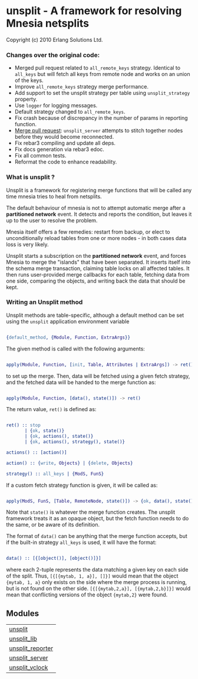 

# unsplit - A framework for resolving Mnesia netsplits #

Copyright (c) 2010 Erlang Solutions Ltd.

### Changes over the original code:

- Merged pull request related to `all_remote_keys` strategy. Identical to `all_keys` but will fetch all keys from remote node and works on an union of the keys.
- Improve `all_remote_keys` strategy merge performance.
- Add support to set the unsplit strategy per table using `unsplit_strategy` property.
- Use `logger` for logging messages.
- Default strategy changed to `all_remote_keys`.
- Fix crash because of discrepancy in the number of params in reporting function.
- [Merge pull request](https://github.com/esl/unsplit/pull/2): `unsplit_server` attempts to stitch together nodes before they would become reconnected.
- Fix rebar3 compiling and update all deps.
- Fix docs generation via rebar3 edoc.
- Fix all common tests.
- Reformat the code to enhance readability.

### What is unsplit ?

Unsplit is a framework for registering merge functions that will be called any time mnesia tries to heal from netsplits.

The default behaviour of mnesia is not to attempt automatic merge after a **partitioned network** event. It detects and reports  the condition, but
leaves it up to the user to resolve the problem.

Mnesia itself offers a few remedies: restart from backup, or elect to unconditionally reload tables from one or more nodes - in both cases
data loss is very likely.

Unsplit starts a subscription on the **partitioned network** event, and forces Mnesia to merge the "islands" that have been separated. It inserts
itself into the schema merge transaction, claiming table locks on all affected tables. It then runs user-provided merge callbacks for each
table, fetching data from one side, comparing the objects, and writing back the data that should be kept.

### Writing an Unsplit method

Unsplit methods are table-specific, although a default method can be set using the `unsplit` application environment variable

```erlang

{default_method, {Module, Function, ExtraArgs}}

```

The given method is called with the following arguments:

```erlang

apply(Module, Function, [init, Table, Attributes | ExtraArgs]) -> ret()

```

to set up the merge. Then, data will be fetched using a given fetch strategy, and the fetched data will be handed to the merge function as:

```erlang

apply(Module, Function, [data(), state()]) -> ret()

```

The return value, `ret()` is defined as:

```erlang

ret() :: stop
       | {ok, state()}
       | {ok, actions(), state()}
       | {ok, actions(), strategy(), state()}

actions() :: [action()]

action() :: {write, Objects} | {delete, Objects}

strategy() :: all_keys | {ModS, FunS}

```

If a custom fetch strategy function is given, it will be called as:

```erlang

apply(ModS, FunS, [Table, RemoteNode, state()]) -> {ok, data(), state()}

```

Note that `state()` is whatever the merge function creates. The unsplit framework treats it as an opaque object, but the fetch function needs to
do the same, or be aware of its definition.

The format of `data()` can be anything that the merge function accepts, but if the built-in strategy `all_keys` is used, it will have the format:

```erlang

data() :: [{[object()], [object()]}]

```
where each 2-tuple represents the data matching a given key on each side of the split. Thus, `[{[{mytab, 1, a}], []}]` would mean that the
object `{mytab, 1, a}` only exists on the side where the merge process is running, but is not found on the other side. `[{[{mytab,2,a}], [{mytab,2,b}]}]`
would mean that conflicting versions of the object `{mytab,2}` were found.


## Modules ##


<table width="100%" border="0" summary="list of modules">
<tr><td><a href="http://github.com/silviucpp/unsplit/blob/master/doc/unsplit.md" class="module">unsplit</a></td></tr>
<tr><td><a href="http://github.com/silviucpp/unsplit/blob/master/doc/unsplit_lib.md" class="module">unsplit_lib</a></td></tr>
<tr><td><a href="http://github.com/silviucpp/unsplit/blob/master/doc/unsplit_reporter.md" class="module">unsplit_reporter</a></td></tr>
<tr><td><a href="http://github.com/silviucpp/unsplit/blob/master/doc/unsplit_server.md" class="module">unsplit_server</a></td></tr>
<tr><td><a href="http://github.com/silviucpp/unsplit/blob/master/doc/unsplit_vclock.md" class="module">unsplit_vclock</a></td></tr></table>

